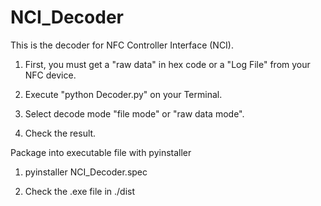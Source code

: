 # NCI_Decoder
This is the decoder for NFC Controller Interface (NCI).

1. First, you must get a "raw data" in hex code or a "Log File" from your NFC device.

2. Execute "python Decoder.py" on your Terminal.

3. Select decode mode "file mode" or "raw data mode".

4. Check the result.

Package into executable file with pyinstaller

1. pyinstaller NCI_Decoder.spec

2. Check the .exe file in ./dist 
